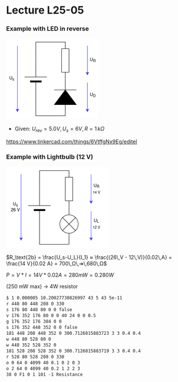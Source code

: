 # Lecture L25-05

### Example with LED in reverse

![My Diagram](./Circuit-LEDreverse.drawio.png)


* Given: $U_\text{rev} = 5.0 V, U_s = 6 V, R = 1\,kΩ$

https://www.tinkercad.com/things/6VtffgNx9Eg/editel

### Example with Lightbulb (12 V)

![My Diagram](./LightBulb.drawio.png)

$R_\text{2b} = \frac{U_s-U_L}{I_1} ≈ \frac{(26\,V - 12\,V)}{0.02\,A} = \frac{14 V}{0.02 A} = 700\,Ω\,➔\,680\,Ω$

$P = V * I = 14 V * 0.02 A = 280 mW = 0.280 W$

(250 mW max) -> 4W resistor

```
$ 1 0.000005 10.20027730826997 43 5 43 5e-11
r 448 80 448 208 0 330
s 176 80 448 80 0 0 false
v 176 352 176 80 0 0 40 24 0 0 0.5
g 176 352 176 384 0 0
s 176 352 448 352 0 0 false
181 448 208 448 352 0 300.7126815883723 3 3 0.4 0.4
w 448 80 528 80 0
w 448 352 528 352 0
181 528 208 528 352 0 300.7126815883719 3 3 0.4 0.4
r 528 80 528 208 0 330
o 0 64 0 4099 40 0.1 0 2 0 3
o 2 64 0 4099 40 0.2 1 2 2 3
38 0 F1 0 1 101 -1 Resistance
```